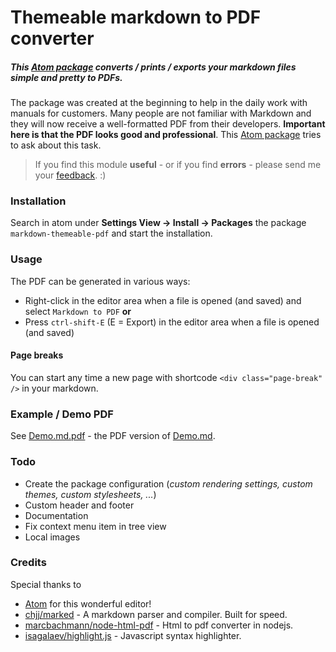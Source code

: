 Themeable markdown to PDF converter
===================================

##### This [Atom package](https://atom.io/packages/markdown-themeable-pdf) converts / prints / exports your markdown files simple and pretty to PDFs.

The package was created at the beginning to help in the daily work with manuals for customers. Many people are not familiar with Markdown and they will now receive a well-formatted PDF from their developers. **Important here is that the PDF looks good and professional**. This [Atom package](https://atom.io/packages/markdown-themeable-pdf) tries to ask about this task.

> If you find this module **useful** - or if you find **errors** - please send me your [feedback](https://github.com/cakebake/markdown-themeable-pdf/issues/new). :)

### Installation

Search in atom under **Settings View -> Install -> Packages** the package `markdown-themeable-pdf` and start the installation.

### Usage

The PDF can be generated in various ways:

-	Right-click in the editor area when a file is opened (and saved) and select `Markdown to PDF` **or**
-	Press `ctrl-shift-E` (E = Export) in the editor area when a file is opened (and saved)

#### Page breaks

You can start any time a new page with shortcode `<div class="page-break" />` in your markdown.

### Example / Demo PDF

See [Demo.md.pdf](https://github.com/cakebake/markdown-themeable-pdf/raw/master/tests/Demo.md.pdf) - the PDF version of [Demo.md](https://github.com/cakebake/markdown-themeable-pdf/raw/master/tests/Demo.md).

### Todo

-	Create the package configuration (*custom rendering settings, custom themes, custom stylesheets, ...*\)
-	Custom header and footer
-	Documentation
-	Fix context menu item in tree view
-	Local images

### Credits

Special thanks to

-	[Atom](https://atom.io/) for this wonderful editor!
-	[chjj/marked](https://github.com/chjj/marked) - A markdown parser and compiler. Built for speed.
-	[marcbachmann/node-html-pdf](https://github.com/marcbachmann/node-html-pdf) - Html to pdf converter in nodejs.
-	[isagalaev/highlight.js](https://github.com/isagalaev/highlight.js) - Javascript syntax highlighter.
